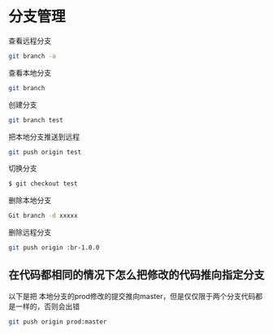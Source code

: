 # 分支管理

查看远程分支
```bash
git branch -a  
```

查看本地分支
```bash
git branch
```

创建分支
```bash
git branch test
```

把本地分支推送到远程
```bash
git push origin test  
```

切换分支
```bash
$ git checkout test  
```

删除本地分支
```bash
Git branch -d xxxxx
```

删除远程分支
```bash
git push origin :br-1.0.0  
```

## 在代码都相同的情况下怎么把修改的代码推向指定分支

以下是把 本地分支的prod修改的提交推向master，但是仅仅限于两个分支代码都是一样的，否则会出错
```bash
git push origin prod:master
```